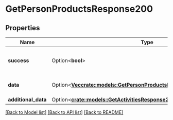 # GetPersonProductsResponse200

## Properties

Name | Type | Description | Notes
------------ | ------------- | ------------- | -------------
**success** | Option<**bool**> | If the response is successful or not | [optional]
**data** | Option<[**Vec<crate::models::GetPersonProductsResponse200AllOfDataInner>**](getPersonProductsResponse200_allOf_data_inner.md)> | The array of deal products | [optional]
**additional_data** | Option<[**crate::models::GetActivitiesResponse200AdditionalData**](getActivitiesResponse200_additional_data.md)> |  | [optional]

[[Back to Model list]](../README.md#documentation-for-models) [[Back to API list]](../README.md#documentation-for-api-endpoints) [[Back to README]](../README.md)


